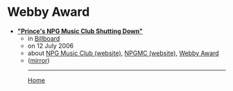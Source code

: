 # Webby Award

 - [**"Prince's NPG Music Club Shutting Down"**](https://www.billboard.com/articles//1352492/princes-npg-music-club-shutting-down)<ul><li>in [Billboard](https://www.billboard.com/)</li><li>on 12 July 2006</li><li>about [NPG Music Club (website)](../../topics/website/npg-music-club/index.md), [NPGMC (website)](../../topics/website/npgmc/index.md), [Webby Award](../../topics/webby-award/index.md)</li><li>([mirror](https://web.archive.org/web/*/https://www.billboard.com/articles//1352492/princes-npg-music-club-shutting-down))</li><ul>

----

[Home](../index.md)
